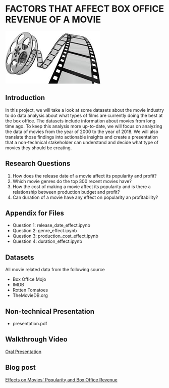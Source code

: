 # FACTORS THAT AFFECT BOX OFFICE REVENUE OF A MOVIE 

![](industry.jpg)

## Introduction 

In this project, we will take a look at some datasets about the movie industry to do data analysis about what types of films are currently doing the best at the box office. The datasets include information about movies from long time ago. To keep this analysis more up-to-date, we will focus on analyzing the data of movies from the year of 2000 to the year of 2018. We will also translate those findings into actionable insights and create a presentation that a non-technical stakeholder can understand and decide what type of movies they should be creating.    

## Research Questions

1. How does the release date of a movie affect its popularity and profit?
2. Which movie genres do the top 300 recent movies have?
3. How the cost of making a movie affect its popularity and
   is there a relationship between production budget and profit?
4. Can duration of a movie have any effect on popularity an profitability?

## Appendix for Files

* Question 1: release_date_effect.ipynb
* Question 2: genre_effect.ipynb
* Question 3: production_cost_effect.ipynb
* Question 4: duration_effect.ipynb

## Datasets 

All movie related data from the following source

* Box Office Mojo
* IMDB
* Rotten Tomatoes
* TheMovieDB.org

## Non-technical Presentation

* presentation.pdf

## Walkthrough Video

<a href="https://drive.google.com/file/d/1nu4S3_S2iO8EMhCqzBlNSgOMlUM50O7W/view?usp=sharing">Oral Presentation</a>

## Blog post

<a href="https://linhmai19.github.io/effects_on_movies_popularity_and_box_office_revenue">Effects on Movies' Popularity and Box Office Revenue</a>
